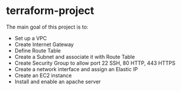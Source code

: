 # terraform-project

The main goal of this project is to:
- Set up a VPC
- Create Internet Gateway
- Define Route Table
- Create a Subnet and associate it with Route Table
- Create Security Group to allow port 22 SSH, 80 HTTP, 443 HTTPS
- Create a network interface and assign an Elastic IP  
- Create an EC2 instance 
- Install and enable an apache server


